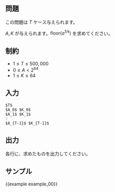 問題
---------

この問題は $T$ ケース与えられます。

$A, K$ が与えられます。$\textrm{floor}(a^{1/k})$ を求めてください。

制約
---------

- $1 \leq T \leq 500,000$
- $0 \leq A < 2^{64}$
- $1 \leq K \leq 64$

入力
---------

```
$T$
$A_0$ $K_0$
$A_1$ $K_1$
:
$A_{T-1}$ $K_{T-1}$
```

出力
---------

各行に、求めたものを出力してください。

サンプル
---------

{{example example_00}}
